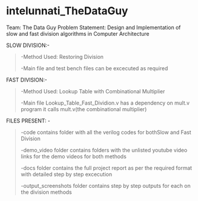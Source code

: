 # intelunnati_TheDataGuy
Team: The Data Guy
Problem Statement: Design and Implementation of slow and fast division algorithms in Computer Architecture

SLOW DIVISION:-
>-Method Used: Restoring Division
>
>-Main file and test bench files can be excecuted as required


FAST DIVISION:-
>-Method Used: Lookup Table with Combinational Multiplier
>
>-Main file Lookup_Table_Fast_Dividion.v has a dependency on mult.v program it calls mult.v(the combinational multiplier)

FILES PRESENT: -
>-code contains folder with all the verilog codes for bothSlow and Fast Division
>
>-demo_video folder contains folders with the unlisted youtube video links for the demo videos for both methods
>
>-docs folder contains the full project report as per the required format with detailed step by step excecution
>
>-output_screenshots folder contains step by step outputs for each on the division methods
